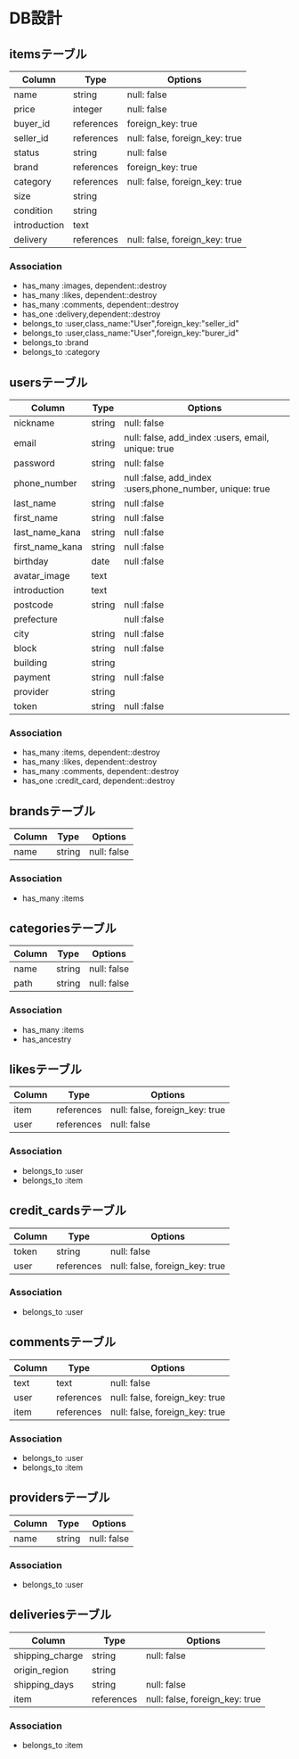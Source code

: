 # DB設計

## itemsテーブル

|Column|Type|Options|
|------|----|-------|
|name|string|null: false|
|price|integer|null: false|
|buyer_id|references|foreign_key: true|
|seller_id|references|null: false, foreign_key: true|
|status|string|null: false|
|brand|references|foreign_key: true|
|category|references|null: false, foreign_key: true|
|size|string|
|condition|string|
|introduction|text|
|delivery|references|null: false, foreign_key: true|

### Association
- has_many :images, dependent::destroy
- has_many :likes, dependent::destroy
- has_many :comments, dependent::destroy
- has_one :delivery,dependent::destroy
- belongs_to :user,class_name:"User",foreign_key:"seller_id"
- belongs_to :user,class_name:"User",foreign_key:"burer_id"
- belongs_to :brand
- belongs_to :category


## usersテーブル

|Column|Type|Options|
|------|----|-------|
|nickname|string|null: false|
|email|string|null: false, add_index :users, email, unique: true|
|password|string|null: false|
|phone_number|string|null :false, add_index :users,phone_number, unique: true|
|last_name|string|null :false|
|first_name|string|null :false|
|last_name_kana|string|null :false|
|first_name_kana|string|null :false|
|birthday|date|null :false|
|avatar_image|text|
|introduction|text|
|postcode|string|null :false|
|prefecture||null :false|
|city|string|null :false|
|block|string|null :false|
|building|string||
|payment|string|null :false|
|provider|string||
|token|string|null :false|

### Association
- has_many :items, dependent::destroy
- has_many :likes, dependent::destroy
- has_many :comments, dependent::destroy
- has_one :credit_card, dependent::destroy


## brandsテーブル

|Column|Type|Options|
|------|----|-------|
|name|string|null: false|

### Association
- has_many :items


## categoriesテーブル

|Column|Type|Options|
|------|----|-------|
|name|string|null: false|
|path|string|null: false|

### Association
- has_many :items
- has_ancestry


## likesテーブル

|Column|Type|Options|
|------|----|-------|
|item|references|null: false, foreign_key: true|
|user|references|null: false| foreign_key: true|

### Association
- belongs_to :user
- belongs_to :item


## credit_cardsテーブル

|Column|Type|Options|
|------|----|-------|
|token|string|null: false|
|user|references|null: false, foreign_key: true|

### Association
- belongs_to :user


## commentsテーブル

|Column|Type|Options|
|------|----|-------|
|text|text|null: false|
|user|references|null: false, foreign_key: true|
|item|references|null: false, foreign_key: true|

### Association
- belongs_to :user
- belongs_to :item


## providersテーブル

|Column|Type|Options|
|------|----|-------|
|name|string|null: false|

### Association
- belongs_to :user

## deliveriesテーブル

|Column|Type|Options|
|------|----|-------|
|shipping_charge|string|null: false|
|origin_region|string|
|shipping_days|string|null: false|
|item|references|null: false, foreign_key: true|

### Association
- belongs_to :item